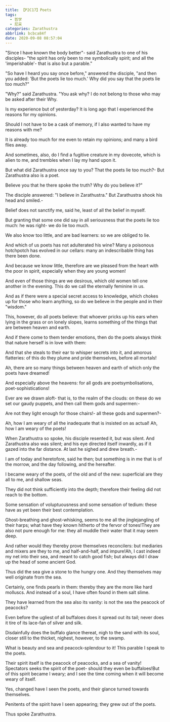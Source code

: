 ```yaml
---
title: 【P2C17】Poets
tags:
  - 哲学
  - 尼采
categories: Zarathustra
abbrlink: bcbca84f
date: 2020-09-08 08:57:04
---
```

"Since I have known the body better"- said Zarathustra to one of his disciples- "the spirit has only been to me symbolically spirit; and all the 'imperishable'- that is also but a parable."

"So have I heard you say once before," answered the disciple, "and then you added: 'But the poets lie too much.' Why did you say that the poets lie too much?"

"Why?" said Zarathustra. "You ask why? I do not belong to those who may be asked after their Why.

Is my experience but of yesterday? It is long ago that I experienced the reasons for my opinions.

Should I not have to be a cask of memory, if I also wanted to have my reasons with me?

It is already too much for me even to retain my opinions; and many a bird flies away.

And sometimes, also, do I find a fugitive creature in my dovecote, which is alien to me, and trembles when I lay my hand upon it.

But what did Zarathustra once say to you? That the poets lie too much?- But Zarathustra also is a poet.

Believe you that he there spoke the truth? Why do you believe it?"

The disciple answered: "I believe in Zarathustra." But Zarathustra shook his head and smiled.-

Belief does not sanctify me, said he, least of all the belief in myself.

But granting that some one did say in all seriousness that the poets lie too much: he was right- we do lie too much.

We also know too little, and are bad learners: so we are obliged to lie.

And which of us poets has not adulterated his wine? Many a poisonous hotchpotch has evolved in our cellars: many an indescribable thing has there been done.

And because we know little, therefore are we pleased from the heart with the poor in spirit, especially when they are young women!

And even of those things are we desirous, which old women tell one another in the evening. This do we call the eternally feminine in us.

And as if there were a special secret access to knowledge, which chokes up for those who learn anything, so do we believe in the people and in their "wisdom."

This, however, do all poets believe: that whoever pricks up his ears when lying in the grass or on lonely slopes, learns something of the things that are between heaven and earth.

And if there come to them tender emotions, then do the poets always think that nature herself is in love with them:

And that she steals to their ear to whisper secrets into it, and amorous flatteries: of this do they plume and pride themselves, before all mortals!

Ah, there are so many things between heaven and earth of which only the poets have dreamed!

And especially above the heavens: for all gods are poetsymbolisations, poet-sophistications!

Ever are we drawn aloft- that is, to the realm of the clouds: on these do we set our gaudy puppets, and then call them gods and supermen:-

Are not they light enough for those chairs!- all these gods and supermen?-

Ah, how I am weary of all the inadequate that is insisted on as actual! Ah, how I am weary of the poets!

When Zarathustra so spoke, his disciple resented it, but was silent. And Zarathustra also was silent; and his eye directed itself inwardly, as if it gazed into the far distance. At last he sighed and drew breath.-

I am of today and heretofore, said he then; but something is in me that is of the morrow, and the day following, and the hereafter.

I became weary of the poets, of the old and of the new: superficial are they all to me, and shallow seas.

They did not think sufficiently into the depth; therefore their feeling did not reach to the bottom.

Some sensation of voluptuousness and some sensation of tedium: these have as yet been their best contemplation.

Ghost-breathing and ghost-whisking, seems to me all the jinglejangling of their harps; what have they known hitherto of the fervor of tones!They are also not pure enough for me: they all muddle their water that it may seem deep.

And rather would they thereby prove themselves reconcilers: but mediaries and mixers are they to me, and half-and-half, and impure!Ah, I cast indeed my net into their sea, and meant to catch good fish; but always did I draw up the head of some ancient God.

Thus did the sea give a stone to the hungry one. And they themselves may well originate from the sea.

Certainly, one finds pearls in them: thereby they are the more like hard molluscs. And instead of a soul, I have often found in them salt slime.

They have learned from the sea also its vanity: is not the sea the peacock of peacocks?

Even before the ugliest of all buffaloes does it spread out its tail; never does it tire of its lace-fan of silver and silk.

Disdainfully does the buffalo glance thereat, nigh to the sand with its soul, closer still to the thicket, nighest, however, to the swamp.

What is beauty and sea and peacock-splendour to it! This parable I speak to the poets.

Their spirit itself is the peacock of peacocks, and a sea of vanity! Spectators seeks the spirit of the poet- should they even be buffaloes!But of this spirit became I weary; and I see the time coming when it will become weary of itself.

Yes, changed have I seen the poets, and their glance turned towards themselves.

Penitents of the spirit have I seen appearing; they grew out of the poets.

Thus spoke Zarathustra.
